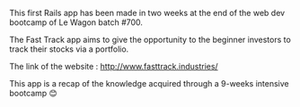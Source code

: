 This first Rails app has been made in two weeks at the end of the web dev bootcamp of Le Wagon batch #700.

The Fast Track app aims to give the opportunity to the beginner investors to track their stocks via a portfolio.

The link of the website : http://www.fasttrack.industries/

This app is a recap of the knowledge acquired through a 9-weeks intensive bootcamp 😊
